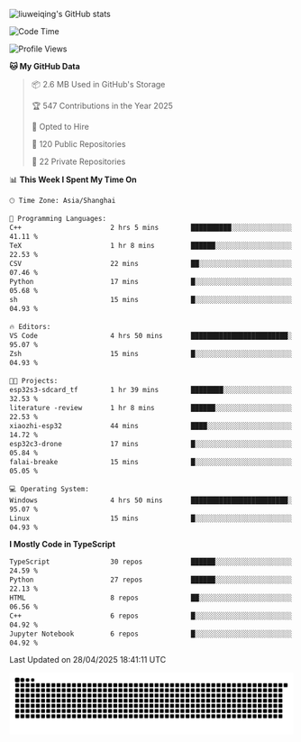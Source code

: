 ![liuweiqing's GitHub stats](https://github-readme-stats.vercel.app/api?username=14790897&show_icons=true&locale=cn&include_all_commits=true&count_private=true)

<!--START_SECTION:waka-->
![Code Time](http://img.shields.io/badge/Code%20Time-2%2C127%20hrs%2011%20mins-blue)

![Profile Views](http://img.shields.io/badge/Profile%20Views-1-blue)

**🐱 My GitHub Data** 

> 📦 2.6 MB Used in GitHub's Storage 
 > 
> 🏆 547 Contributions in the Year 2025
 > 
> 💼 Opted to Hire
 > 
> 📜 120 Public Repositories 
 > 
> 🔑 22 Private Repositories 
 > 
📊 **This Week I Spent My Time On** 

```text
🕑︎ Time Zone: Asia/Shanghai

💬 Programming Languages: 
C++                      2 hrs 5 mins        ██████████░░░░░░░░░░░░░░░   41.11 % 
TeX                      1 hr 8 mins         ██████░░░░░░░░░░░░░░░░░░░   22.53 % 
CSV                      22 mins             ██░░░░░░░░░░░░░░░░░░░░░░░   07.46 % 
Python                   17 mins             █░░░░░░░░░░░░░░░░░░░░░░░░   05.68 % 
sh                       15 mins             █░░░░░░░░░░░░░░░░░░░░░░░░   04.93 % 

🔥 Editors: 
VS Code                  4 hrs 50 mins       ████████████████████████░   95.07 % 
Zsh                      15 mins             █░░░░░░░░░░░░░░░░░░░░░░░░   04.93 % 

🐱‍💻 Projects: 
esp32s3-sdcard_tf        1 hr 39 mins        ████████░░░░░░░░░░░░░░░░░   32.53 % 
literature -review       1 hr 8 mins         ██████░░░░░░░░░░░░░░░░░░░   22.53 % 
xiaozhi-esp32            44 mins             ████░░░░░░░░░░░░░░░░░░░░░   14.72 % 
esp32c3-drone            17 mins             █░░░░░░░░░░░░░░░░░░░░░░░░   05.84 % 
falai-breake             15 mins             █░░░░░░░░░░░░░░░░░░░░░░░░   05.05 % 

💻 Operating System: 
Windows                  4 hrs 50 mins       ████████████████████████░   95.07 % 
Linux                    15 mins             █░░░░░░░░░░░░░░░░░░░░░░░░   04.93 % 
```

**I Mostly Code in TypeScript** 

```text
TypeScript               30 repos            ██████░░░░░░░░░░░░░░░░░░░   24.59 % 
Python                   27 repos            ██████░░░░░░░░░░░░░░░░░░░   22.13 % 
HTML                     8 repos             ██░░░░░░░░░░░░░░░░░░░░░░░   06.56 % 
C++                      6 repos             █░░░░░░░░░░░░░░░░░░░░░░░░   04.92 % 
Jupyter Notebook         6 repos             █░░░░░░░░░░░░░░░░░░░░░░░░   04.92 % 
```




 Last Updated on 28/04/2025 18:41:11 UTC
<!--END_SECTION:waka-->

<picture>
  <source media="(prefers-color-scheme: dark)" srcset="https://raw.githubusercontent.com/14790897/14790897/output/github-contribution-grid-snake-dark.svg" />
  <source media="(prefers-color-scheme: light)" srcset="https://raw.githubusercontent.com/14790897/14790897/output/github-contribution-grid-snake.svg" />
  <img alt="github-snake" src="https://raw.githubusercontent.com/14790897/14790897/output/github-contribution-grid-snake.svg" />
</picture>
